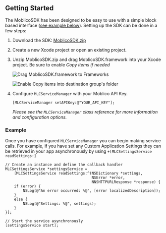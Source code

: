 Getting Started
---------------

The MoblicoSDK has been designed to be easy to use with a simple block based
interface ([see example below](#example)). Setting up the SDK can be done in a 
few steps:

1. Download the SDK: [MoblicoSDK.zip](http://developer.moblico.com/sdks/ios/MoblicoSDK.zip "Download MoblicoSDK.zip")
1. Create a new Xcode project or open an existing project.
3. Unzip MoblicoSDK.zip and drag MoblicoSDK.framework into your Xcode project. Be sure to enable *Copy items if needed*

   ![Drag MoblicoSDK.framework to Frameworks][1]

   ![Enable Copy items into destination group's folder][2]

4. Configure `MLCServiceManager` with your Moblico API Key.

   ```
   [MLCServiceManager setAPIKey:@"YOUR_API_KEY"];
   ```

   *Please see the `MLCServiceManager` class reference for more information and
	configuration options.*

<h3 id="example">Example</h3>

Once you have configured `MLCServiceManager` you can begin making service calls.
For example, if you have set any Custom Application Settings they can be
retrieved in your app asynchronously by using `+[MLCSettingsService
readSettings:]`

```
// Create an instance and define the callback handler
MLCSettingsService *settingsService = 
	[MLCSettingsService readSettings:^(NSDictionary *settings,
                                       NSError *error,
                                       NNSHTTPURLResponse *response) {
	if (error) {
		NSLog(@"An error occurred: %@", [error localizedDescription]);
	}
	else {
		NSLog(@"Settings: %@", settings);
	}
}];

// Start the service asynchronously
[settingsService start];
```

[1]: http://developer.moblico.com/sdks/ios/docs/docs/images/DragSDK.png "Drag MoblicoSDK.framework"

[2]: http://developer.moblico.com/sdks/ios/docs/docs/images/Copy.png "Enable Copy"
